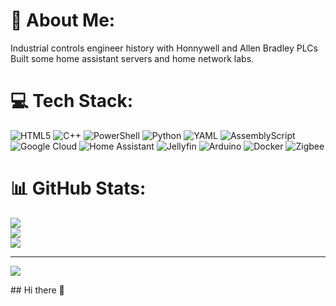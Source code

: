# 💫 About Me:
Industrial controls engineer history with Honnywell and Allen Bradley PLCs<br>Built some home assistant servers and home network labs.


# 💻 Tech Stack:
![HTML5](https://img.shields.io/badge/html5-%23E34F26.svg?style=for-the-badge&logo=html5&logoColor=white) ![C++](https://img.shields.io/badge/c++-%2300599C.svg?style=for-the-badge&logo=c%2B%2B&logoColor=white) ![PowerShell](https://img.shields.io/badge/PowerShell-%235391FE.svg?style=for-the-badge&logo=powershell&logoColor=white) ![Python](https://img.shields.io/badge/python-3670A0?style=for-the-badge&logo=python&logoColor=ffdd54) ![YAML](https://img.shields.io/badge/yaml-%23ffffff.svg?style=for-the-badge&logo=yaml&logoColor=151515) ![AssemblyScript](https://img.shields.io/badge/assembly%20script-%23000000.svg?style=for-the-badge&logo=assemblyscript&logoColor=white) ![Google Cloud](https://img.shields.io/badge/GoogleCloud-%234285F4.svg?style=for-the-badge&logo=google-cloud&logoColor=white) ![Home Assistant](https://img.shields.io/badge/home%20assistant-%2341BDF5.svg?style=for-the-badge&logo=home-assistant&logoColor=white) ![Jellyfin](https://img.shields.io/badge/jellyfin-%23000B25.svg?style=for-the-badge&logo=Jellyfin&logoColor=00A4DC) ![Arduino](https://img.shields.io/badge/-Arduino-00979D?style=for-the-badge&logo=Arduino&logoColor=white) ![Docker](https://img.shields.io/badge/docker-%230db7ed.svg?style=for-the-badge&logo=docker&logoColor=white) ![Zigbee](https://img.shields.io/badge/zigbee-%23EB0443.svg?style=for-the-badge&logo=zigbee&logoColor=white)
# 📊 GitHub Stats:
![](https://github-readme-stats.vercel.app/api?username=Jhopkins1516&theme=dark&hide_border=false&include_all_commits=false&count_private=false)<br/>
![](https://github-readme-streak-stats.herokuapp.com/?user=Jhopkins1516&theme=dark&hide_border=false)<br/>
![](https://github-readme-stats.vercel.app/api/top-langs/?username=Jhopkins1516&theme=dark&hide_border=false&include_all_commits=false&count_private=false&layout=compact)

---
[![](https://visitcount.itsvg.in/api?id=Jhopkins1516&icon=1&color=4)](https://visitcount.itsvg.in)

<!-- Proudly created with GPRM ( https://gprm.itsvg.in ) -->## Hi there 👋

<!--
**Jhopkins1516/Jhopkins1516** is a ✨ _special_ ✨ repository because its `README.md` (this file) appears on your GitHub profile.[ReadMe.md](https://github.com/user-attachments/files/16818618/ReadMe.md)
